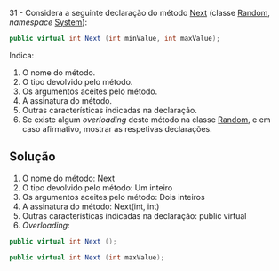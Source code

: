 ﻿31 - Considera a seguinte declaração do método
[Next](https://docs.microsoft.com/pt-pt/dotnet/api/system.random.next#System_Random_Next_System_Int32_System_Int32_)
(classe [Random](https://docs.microsoft.com/pt-pt/dotnet/api/system.random),
_namespace_ [System](https://docs.microsoft.com/pt-pt/dotnet/api/system)):

```cs
public virtual int Next (int minValue, int maxValue);
```

Indica:

1. O nome do método.
2. O tipo devolvido pelo método.
3. Os argumentos aceites pelo método.
4. A assinatura do método.
5. Outras características indicadas na declaração.
6. Se existe algum _overloading_ deste método na classe
[Random](https://docs.microsoft.com/pt-pt/dotnet/api/system.random), e em caso
afirmativo, mostrar as respetivas declarações.

## Solução

1. O nome do método: Next
2. O tipo devolvido pelo método: Um inteiro
3. Os argumentos aceites pelo método: Dois inteiros
4. A assinatura do método: Next(int, int)
5. Outras características indicadas na declaração: public virtual
6. _Overloading_: 
```cs
public virtual int Next ();

public virtual int Next (int maxValue);
```